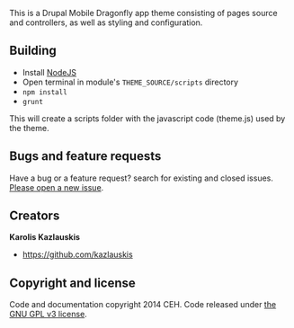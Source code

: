 This is a Drupal Mobile Dragonfly app theme consisting of pages
source and controllers, as well as styling and configuration.

## Building

- Install [NodeJS](http://nodejs.org/)
- Open terminal in module's `THEME_SOURCE/scripts` directory
- `npm install`
- `grunt`

This will create a scripts folder with the javascript code (theme.js) used by the theme.

## Bugs and feature requests

Have a bug or a feature request? search for existing and closed issues. [Please open a new issue](https://github.com/NERC-CEH/mobile_dragonfly/issues).


## Creators

**Karolis Kazlauskis**

- <https://github.com/kazlauskis>



## Copyright and license

Code and documentation copyright 2014 CEH. Code released under [the GNU GPL v3 license](LICENSE).
